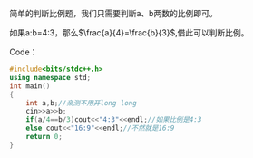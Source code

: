 简单的判断比例题，我们只需要判断a、b两数的比例即可。

如果a:b=4:3，那么$\frac{a}{4}=\frac{b}{3}$,借此可以判断比例。

Code：

```cpp
#include<bits/stdc++.h>
using namespace std;
int main()
{
	int a,b;//亲测不用开long long
	cin>>a>>b;
	if(a/4==b/3)cout<<"4:3"<<endl;//如果比例是4:3
	else cout<<"16:9"<<endl;//不然就是16:9
	return 0;
}
```
